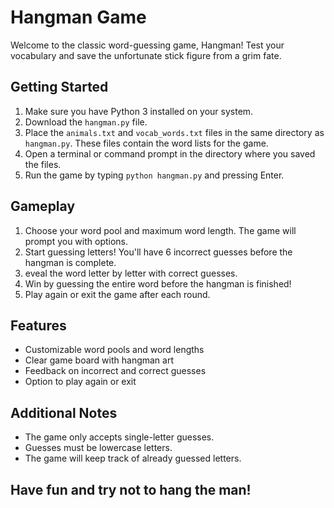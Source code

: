 # Hangman Game

Welcome to the classic word-guessing game, Hangman! Test your vocabulary and save the unfortunate stick figure from a grim fate.

## Getting Started
1. Make sure you have Python 3 installed on your system.
2. Download the `hangman.py` file.
3. Place the `animals.txt` and `vocab_words.txt` files in the same directory as `hangman.py`. These files contain the word lists for the game.
4. Open a terminal or command prompt in the directory where you saved the files.
5. Run the game by typing `python hangman.py` and pressing Enter.

## Gameplay
1. Choose your word pool and maximum word length. The game will prompt you with options.
2. Start guessing letters! You'll have 6 incorrect guesses before the hangman is complete.
3. eveal the word letter by letter with correct guesses.
4. Win by guessing the entire word before the hangman is finished!
5. Play again or exit the game after each round.

## Features
* Customizable word pools and word lengths
* Clear game board with hangman art
* Feedback on incorrect and correct guesses
* Option to play again or exit

## Additional Notes
* The game only accepts single-letter guesses.
* Guesses must be lowercase letters.
* The game will keep track of already guessed letters.

## Have fun and try not to hang the man!